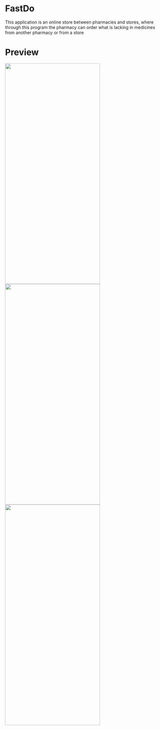 # FastDo

This application is an online store between pharmacies and stores, where through this program the pharmacy can order what is lacking in medicines from another pharmacy or from a store

# Preview
<img src="https://play-lh.googleusercontent.com/_NeXLt5Y--VRFlmBDVh_Or3GErWfG0YAMH2aNjd6NIVRnNTsH46j7fgZ-jw02WycTyw=w1920-h938-rw" height="720" width="310"/> <img src="https://play-lh.googleusercontent.com/dB2m1o1nyc94kcBSMQmqAzc4q4xXZz8u8NKsYBaw45-HQwcgspLU5AStTY1pSDFciObj=w720-h310-rw" height="720" width="310"/> <img src="https://play-lh.googleusercontent.com/dB2m1o1nyc94kcBSMQmqAzc4q4xXZz8u8NKsYBaw45-HQwcgspLU5AStTY1pSDFciObj=w720-h310-rw" height="720" width="310"/> 

